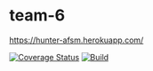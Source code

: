 # team-6
https://hunter-afsm.herokuapp.com/

[![Coverage Status](https://coveralls.io/repos/github/csci-499-fa22/team-6/badge.svg?t=peR2PP)](https://coveralls.io/github/csci-499-fa22/team-6)
[![Build](https://app.travis-ci.com/csci-499-fa22/team-1.svg?token=KBxdrMsjotrSXJEuypsK&branch=main)](https://app.travis-ci.com/github/csci-499-fa22/team-6)
